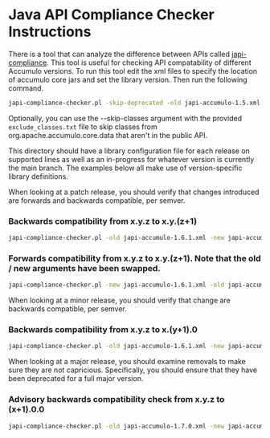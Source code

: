 <!--

    Licensed to the Apache Software Foundation (ASF) under one
    or more contributor license agreements.  See the NOTICE file
    distributed with this work for additional information
    regarding copyright ownership.  The ASF licenses this file
    to you under the Apache License, Version 2.0 (the
    "License"); you may not use this file except in compliance
    with the License.  You may obtain a copy of the License at

      https://www.apache.org/licenses/LICENSE-2.0

    Unless required by applicable law or agreed to in writing,
    software distributed under the License is distributed on an
    "AS IS" BASIS, WITHOUT WARRANTIES OR CONDITIONS OF ANY
    KIND, either express or implied.  See the License for the
    specific language governing permissions and limitations
    under the License.

-->

# Java API Compliance Checker Instructions

There is a tool that can analyze the difference between APIs called
[japi-compliance][japi]. This tool is useful for checking API compatability of
different Accumulo versions. To run this tool edit the xml files to specify
the location of accumulo core jars and set the library version. Then run the
following command.

```bash
japi-compliance-checker.pl -skip-deprecated -old japi-accumulo-1.5.xml -new japi-accumulo-1.6.xml -l accumulo
```

Optionally, you can use the --skip-classes argument with the provided `exclude_classes.txt` file to skip classes from
org.apache.accumulo.core.data that aren't in the public API.

This directory should have a library configuration file for each release on supported lines as well as an in-progress
for whatever version is currently the main branch. The examples below all make use of version-specific library definitions.

When looking at a patch release, you should verify that changes introduced are forwards and backwards compatible, per
semver.

### Backwards compatibility from x.y.z to x.y.(z+1)

```bash
japi-compliance-checker.pl -old japi-accumulo-1.6.1.xml -new japi-accumulo-1.6.2.xml -l accumulo --skip-classes=exclude_classes.txt
```

### Forwards compatibility from x.y.z to x.y.(z+1). Note that the old / new arguments have been swapped.
```bash
japi-compliance-checker.pl -new japi-accumulo-1.6.1.xml -old japi-accumulo-1.6.2.xml -l accumulo --skip-classes=exclude_classes.txt
```

When looking at a minor release, you should verify that change are backwards compatible, per semver.

### Backwards compatibility from x.y.z to x.(y+1).0
```bash
japi-compliance-checker.pl -old japi-accumulo-1.6.1.xml -new japi-accumulo-1.7.0.xml -l accumulo --skip-classes=exclude_classes.txt
```

When looking at a major release, you should examine removals to make sure they are not capricious. Specifically, you should ensure that
they have been deprecated for a full major version.

### Advisory backwards compatibility check from x.y.z to (x+1).0.0
```bash
japi-compliance-checker.pl -old japi-accumulo-1.7.0.xml -new japi-accumulo-2.0.0.xml -l accumulo --skip-classes=exclude_classes.txt
```

[japi]: https://lvc.github.io/japi-compliance-checker
